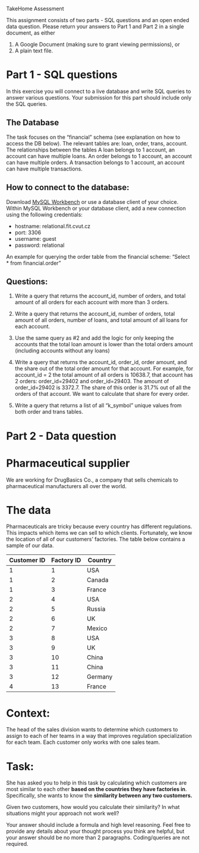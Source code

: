 TakeHome Assessment

This assignment consists of two parts - SQL questions and an open ended data question. 
Please return your answers to Part 1 and Part 2 in a single document, as either 
1. A Google Document (making sure to grant viewing permissions), or 
1. A plain text file.

# Part 1 - SQL questions
In this exercise you will connect to a live database and write SQL queries to answer various questions. Your submission for this part should include only the SQL queries. 


## The Database
The task focuses on the “financial” schema (see explanation on how to access the DB below). 
The relevant tables are: loan, order, trans, account.
The relationships between the tables
A loan belongs to 1 account, an account can have multiple loans.
An order belongs to 1 account, an account can have multiple orders.
A transaction belongs to 1 account, an account can have multiple transactions.


## How to connect to the database:
Download [MySQL Workbench](https://www.mysql.com/products/workbench/) or use a database client of your choice.
Within MySQL Workbench or your database client, add a new connection using the following credentials:

- hostname: relational.fit.cvut.cz
- port: 3306
- username: guest
- password: relational

An example for querying the order table from the financial scheme:
“Select * from financial.order”

## Questions:
1. Write a query that returns the account_id, number of orders, and total amount of all orders for each account with more than 3 orders.

1. Write a query that returns the account_id, number of orders, total amount of all orders, number of loans, and total amount of all loans for each account.

1. Use the same query as #2 and add the logic for only keeping the accounts that the total loan amount is lower than the total orders amount (including accounts without any loans)

1. Write a query that returns the account_id, order_id, order amount, and the share out of the total order amount for that account.
For example, for account_id = 2 the total amount of all orders is 10638.7, that account has 2 orders: order_id=29402  and order_id=29403. The amount of order_id=29402 is 3372.7. The share of this order is 31.7% out of all the orders of that account. We want to calculate that share for every order.

1. Write a query that returns a list of all “k_symbol” unique values from both order and trans tables.
	


# Part 2 - Data question

# Pharmaceutical supplier
We are working for DrugBasics Co., a company that sells chemicals to pharmaceutical manufacturers all over the world. 

# The data
Pharmaceuticals are tricky because every country has different regulations. This impacts which items we can sell to which clients. Fortunately, we know the location of all of our customers’ factories. The table below contains a sample of our data.

Customer ID | Factory ID | Country
----------- | ---------- | -------
1 | 1| USA
1|2|Canada
1|3|France
2|4|USA
2|5|Russia
2|6|UK
2|7|Mexico
3|8|USA
3|9|UK
3|10|China
3|11|China
3|12|Germany
4|13|France


# Context:
The head of the sales division wants to determine which customers to assign to each of her teams in a way that improves regulation specialization for each team. Each customer only works with one sales team.

# Task:
She has asked you to help in this task by calculating which customers are most similar to each other **based on the countries they have factories in**. Specifically, she wants to know the **similarity between any two customers.**

Given two customers, how would you calculate their similarity? In what situations might your approach not work well?

Your answer should include a formula and high level reasoning. Feel free to provide any details about your thought process you think are helpful, but your answer should be no more than 2 paragraphs. Coding/queries are not required.


